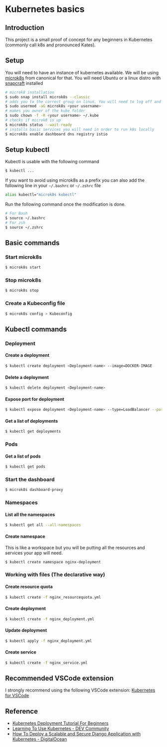 # Kubernetes basics
## Introduction
This project is a small proof of concept for any beginners in Kubernetes (commonly call k8s and pronounced Kates).
## Setup 
You will need to have an instance of kubernetes available. We will be using [microk8s](https://microk8s.io/) from canonical for that. You will need Ubuntu or a linux distro with [snapcraft](https://snapcraft.io/docs/installing-snapd) installed

```bash
# microk8 installation
$ sudo snap install microk8s --classic
# adds you to the correct group on linux. You will need to log off and log back in.
$ sudo usermod -aG microk8s <your username>
# makes you owner of the kube folder
$ sudo chown -f -R <your username> ~/.kube
# checks if microk8 is up
$ microk8s status --wait-ready
# installs basic services you will need in order to run k8s locally
$ microk8s enable dashboard dns registry istio

```
## Setup kubectl
Kubectl is usable with the following command
```bash 
$ kubectl ...
```
If you want to avoid using microk8s as a prefix you can also add the following line in your `~/.bashrc` or `~/.zshrc` file

```bash
alias kubectl="microk8s kubectl"
```

Run the following command once the modification is done.
```bash
# For Bash
$ source ~/.bashrc 
# For zsh
$ source ~/.zshrc 
```
## Basic commands

### Start microk8s
```bash
$ microk8s start 
```
### Stop microk8s
```bash
$ microk8s stop 
```
### Create a Kubeconfig file
```bash
$ microk8s config > Kubeconfig
```

## Kubectl commands
### Deployment
#### Create a deployment
```bash
$ kubectl create deployment <Deployment-name> --image=DOCKER-IMAGE
```
#### Delete a deployment
```bash
$ kubectl delete deployment <Deployment-name> 
```

#### Expose port for deployment
```bash
$ kubectl expose deployment <Deployment-name> --type=LoadBalancer --port=<Port>
```
#### Get a list of deployments
```bash
$ kubectl get deployments
```
### Pods
#### Get a list of pods
```bash
$ kubectl get pods
```

### Start the dashboard
```bash
$ microk8s dashboard-proxy
```
### Namespaces
#### List all the namespaces
```bash
$ kubectl get all --all-namespaces
```
#### Create namespace
This is like a workspace but you will be putting all the resources and services your app will need.
```bash
$ kubectl create namespace nginx-deployment
```
### Working with files (The declarative way)
#### Create resource quota
```bash
$ kubectl create -f nginx_resourcequota.yml
```
#### Create deployment
```bash
$ kubectl create -f nginx_deployment.yml
```
#### Update deployment
```bash
$ kubectl apply -f nginx_deployment.yml
```

#### Create service
```bash
$ kubectl create -f nginx_service.yml
```

## Recommended VSCode extension
I strongly recommend using the following VSCode extension:
[Kubernetes for VSCode](https://marketplace.visualstudio.com/items?itemName=ms-kubernetes-tools.vscode-kubernetes-tools)
## Reference
- [Kubernetes Deployment Tutorial For Beginners](https://devopscube.com/kubernetes-deployment-tutorial/)
- [Learning To Use Kubernetes - DEV Community](https://dev.to/rinkiyakedad/learning-to-use-kubernetes-1l6g)
- [How To Deploy a Scalable and Secure Django Application with Kubernetes - DigitalOcean](https://www.digitalocean.com/community/tutorials/how-to-deploy-a-scalable-and-secure-django-application-with-kubernetes)